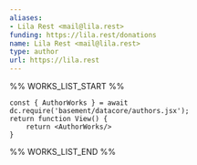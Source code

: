 ```yaml
---
aliases:
- Lila Rest <mail@lila.rest>
funding: https://lila.rest/donations
name: Lila Rest <mail@lila.rest>
type: author
url: https://lila.rest
---
```



%% WORKS_LIST_START %%

```datacorejsx
const { AuthorWorks } = await dc.require('basement/datacore/authors.jsx');
return function View() {
    return <AuthorWorks/>
}
```
%% WORKS_LIST_END %%